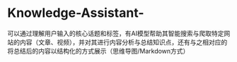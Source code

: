 # Knowledge-Assistant-
可以通过理解用户输入的核心话题和标签，有AI模型帮助其智能搜索与爬取特定网站的内容（文章、视频），并对其进行内容分析与总结知识点，还有与之相对应的将总结后的内容以结构化的方式展示（思维导图/Markdown方式）
